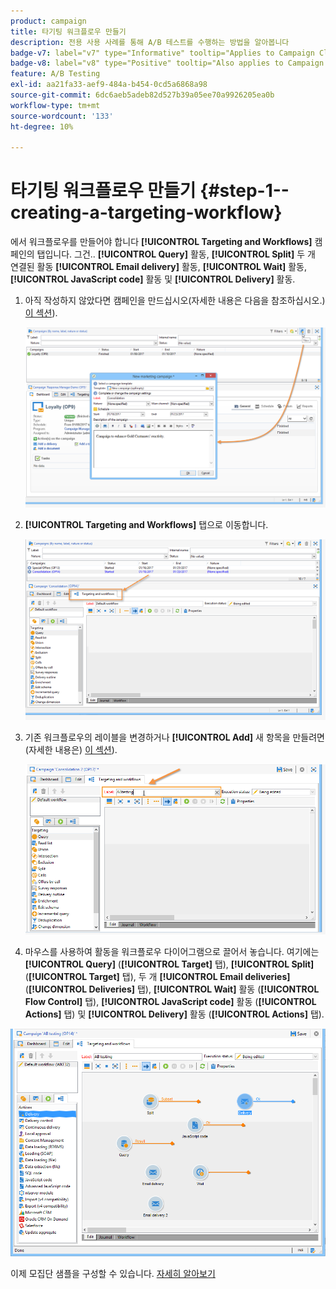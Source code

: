 ```yaml
---
product: campaign
title: 타기팅 워크플로우 만들기
description: 전용 사용 사례를 통해 A/B 테스트를 수행하는 방법을 알아봅니다
badge-v7: label="v7" type="Informative" tooltip="Applies to Campaign Classic v7"
badge-v8: label="v8" type="Positive" tooltip="Also applies to Campaign v8"
feature: A/B Testing
exl-id: aa21fa33-aef9-484a-b454-0cd5a6868a98
source-git-commit: 6dc6aeb5adeb82d527b39a05ee70a9926205ea0b
workflow-type: tm+mt
source-wordcount: '133'
ht-degree: 10%

---
```


# 타기팅 워크플로우 만들기 {#step-1--creating-a-targeting-workflow}



에서 워크플로우를 만들어야 합니다 **[!UICONTROL Targeting and Workflows]** 캠페인의 탭입니다. 그건.. **[!UICONTROL Query]** 활동, **[!UICONTROL Split]** 두 개 연결된 활동 **[!UICONTROL Email delivery]** 활동, **[!UICONTROL Wait]** 활동, **[!UICONTROL JavaScript code]** 활동 및 **[!UICONTROL Delivery]** 활동.

1. 아직 작성하지 않았다면 캠페인을 만드십시오(자세한 내용은 다음을 참조하십시오.) [이 섹션](../../campaign/using/setting-up-marketing-campaigns.md#creating-a-campaign)).

   ![](assets/use_case_abtesting_targetwkfl_001.png)

1. **[!UICONTROL Targeting and Workflows]** 탭으로 이동합니다. 

   ![](assets/use_case_abtesting_targetwkfl_002.png)

1. 기존 워크플로우의 레이블을 변경하거나 **[!UICONTROL Add]** 새 항목을 만들려면(자세한 내용은) [이 섹션](../../campaign/using/marketing-campaign-deliveries.md#selecting-the-target-population)).

   ![](assets/use_case_abtesting_targetwkfl_003.png)

1. 마우스를 사용하여 활동을 워크플로우 다이어그램으로 끌어서 놓습니다. 여기에는 **[!UICONTROL Query]** (**[!UICONTROL Target]** 탭), **[!UICONTROL Split]** (**[!UICONTROL Target]** 탭), 두 개 **[!UICONTROL Email deliveries]** (**[!UICONTROL Deliveries]** 탭), **[!UICONTROL Wait]** 활동 (**[!UICONTROL Flow Control]** 탭), **[!UICONTROL JavaScript code]** 활동 (**[!UICONTROL Actions]** 탭) 및 **[!UICONTROL Delivery]** 활동 (**[!UICONTROL Actions]** 탭).

![](assets/use_case_abtesting_targetwkfl_004.png)

이제 모집단 샘플을 구성할 수 있습니다. [자세히 알아보기](a-b-testing-uc-population-samples.md)

